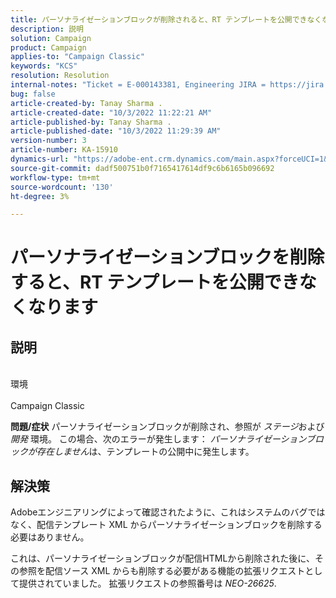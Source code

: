 ```yaml
---
title: パーソナライゼーションブロックが削除されると、RT テンプレートを公開できなくなります。
description: 説明
solution: Campaign
product: Campaign
applies-to: "Campaign Classic"
keywords: "KCS"
resolution: Resolution
internal-notes: "Ticket = E-000143381, Engineering JIRA = https://jira.corp.adobe.com/browse/NEO-26451 , Enhancement = https://jira.corp.adobe.com/browse/NEO-26451"
bug: false
article-created-by: Tanay Sharma .
article-created-date: "10/3/2022 11:22:21 AM"
article-published-by: Tanay Sharma .
article-published-date: "10/3/2022 11:29:39 AM"
version-number: 3
article-number: KA-15910
dynamics-url: "https://adobe-ent.crm.dynamics.com/main.aspx?forceUCI=1&pagetype=entityrecord&etn=knowledgearticle&id=d692f7a0-0d43-ed11-bba2-0022480868ff"
source-git-commit: dadf500751b0f7165417614df9c6b6165b096692
workflow-type: tm+mt
source-wordcount: '130'
ht-degree: 3%

---
```


# パーソナライゼーションブロックを削除すると、RT テンプレートを公開できなくなります

## 説明

<br>環境<br><br>
Campaign Classic


<b>問題/症状</b>
パーソナライゼーションブロックが削除され、参照が *ステージ*&#x200B;および *開発* 環境。 この場合、次のエラーが発生します： *パーソナライゼーションブロックが存在しません*&#x200B;は、テンプレートの公開中に発生します。


## 解決策


Adobeエンジニアリングによって確認されたように、これはシステムのバグではなく、配信テンプレート XML からパーソナライゼーションブロックを削除する必要はありません。

これは、パーソナライゼーションブロックが配信HTMLから削除された後に、その参照を配信ソース XML からも削除する必要がある機能の拡張リクエストとして提供されていました。 拡張リクエストの参照番号は *NEO-26625*.
